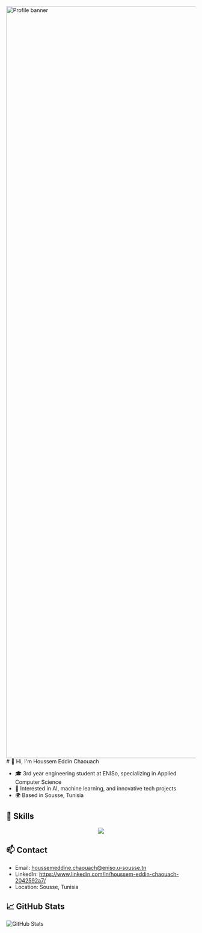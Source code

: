 <img src="Capture d'écran 2025-10-19 092806.png" alt="Profile banner" width="2000" height="2000">
# 👋 Hi, I'm Houssem Eddin Chaouach

- 🎓 3rd year engineering student at ENISo, specializing in Applied Computer Science
- 🤖 Interested in AI, machine learning, and innovative tech projects
- 🌍 Based in Sousse, Tunisia

## 🚀 Skills
<p align="center">
  <a href="https://skillicons.dev">
    <img src="https://skillicons.dev/icons?i=python,java,c,cs,cpp,angular,react,django,flask,dotnet,tensorflow,pytorch,postgresql,mongodb,vscode,linux,androidstudio,git,unrealengine,typescript,js,anaconda,mysql,angular,react,kaggle" />
  </a>
</p>

## 📫 Contact

- Email: houssemeddine.chaouach@eniso.u-sousse.tn
- LinkedIn: https://www.linkedin.com/in/houssem-eddin-chaouach-2042592a7/
- Location: Sousse, Tunisia

## 📈 GitHub Stats

![GitHub Stats](https://github-readme-stats.vercel.app/api?username=HoussemEddinChaouach-eniso&show_icons=true&theme=default)
